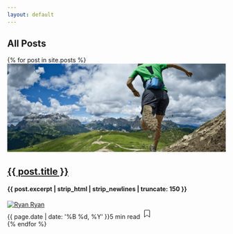 ```yaml
---
layout: default
---
```

<section class="recent-posts">
  <div class="section-title">
    <h2><span>All Posts</span></h2>
  </div>
  <div class="card-columns listrecent">
    {% for post in site.posts %}
    <div class="card">
      <a href="{{ post.url }}">
        <img class="img-fluid" src="/assets/img/trail-running-medium-narrow.png" alt="">
      </a>
      <div class="card-block">
        <h2 class="card-title"><a href="{{ post.url }}">{{ post.title }}</a></h2>
        <h4 class="card-text">{{ post.excerpt | strip_html | strip_newlines | truncate: 150 }}</h4>
        <div class="metafooter">
          <div class="wrapfooter">
            <span class="meta-footer-thumb">
            <a href="{{ post.url }}">
              <img class="author-thumb" src="https://s.gravatar.com/avatar/79c3827e7bad5914462a25d732300459?s=250&amp;d=mm&amp;r=x" alt="Ryan">
            </a>
            </span>
            <span class="author-meta">
            <span class="post-name"><a href="/author.html">Ryan</a></span><br/>
            <span class="post-date">{{ page.date | date: '%B %d, %Y' }}</span><span class="dot"></span><span class="post-read">5 min read</span>
            </span>
            <span class="post-read-more">
              <a href="{{ post.url }}" title="Read Story">
                <svg class="svgIcon-use" width="25" height="25" viewbox="0 0 25 25">
                  <path d="M19 6c0-1.1-.9-2-2-2H8c-1.1 0-2 .9-2 2v14.66h.012c.01.103.045.204.12.285a.5.5 0 0 0 .706.03L12.5 16.85l5.662 4.126a.508.508 0 0 0 .708-.03.5.5 0 0 0 .118-.285H19V6zm-6.838 9.97L7 19.636V6c0-.55.45-1 1-1h9c.55 0 1 .45 1 1v13.637l-5.162-3.668a.49.49 0 0 0-.676 0z" fill-rule="evenodd"></path>
                </svg>
              </a>
            </span>
          </div>
        </div>
      </div>
    </div>
    {% endfor %}
  </div>
</section>

